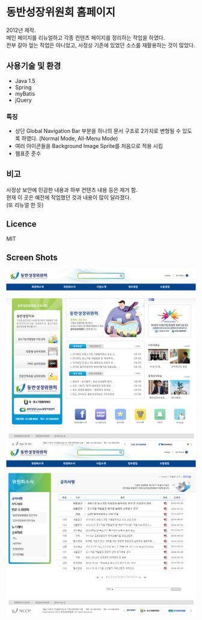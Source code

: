 # 동반성장위원회 홈페이지
2012년 제작.  
메인 페이지를 리뉴얼하고 각종 컨텐츠 페이지를 정리하는 작업을 하였다.  
전부 갈아 엎는 작업은 아니었고, 사정상 기존에 있었던 소스를 재활용하는 것이 많았다.

## 사용기술 및 환경
* Java 1.5
* Spring
* myBatis
* jQuery

### 특징
* 상단 Global Navigation Bar 부분을 하나의 문서 구조로 2가지로 변형될 수 있도록 하였다. (Normal Mode, All-Menu Mode)
* 여러 아이콘들을 Background Image Sprite를 처음으로 적용 시킴
* 웹표준 준수

## 비고
사정상 보안에 민감한 내용과 하부 컨텐츠 내용 등은 제거 함.  
현재 이 곳은 예전에 작업했던 것과 내용이 많이 달라졌다.  
(또 리뉴얼 한 듯)

## Licence
MIT

## Screen Shots
![](https://github.com/thesoncriel/winwin/blob/master/screenshots/001.png)
![](https://github.com/thesoncriel/winwin/blob/master/screenshots/002.png)
